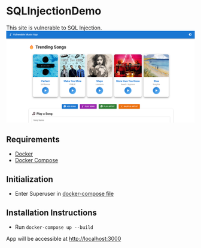 # SQLInjectionDemo

This site is vulnerable to SQL Injection.
![Homepage](Others/homepage.png)

## Requirements
- [Docker](https://www.docker.com/)
- [Docker Compose](https://docs.docker.com/compose/)

## Initialization
- Enter Superuser in [docker-compose file](./docker-compose.yml)

## Installation Instructions
- Run `docker-compose up --build`

App will be accessible at [http://localhost:3000](http://localhost:3000)